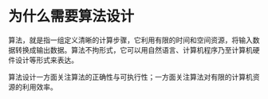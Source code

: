 # 为什么需要算法设计

算法，就是指一组定义清晰的计算步骤，它利用有限的时间和空间资源，将输入数据转换成输出数据。算法不拘形式，它可以用自然语言、计算机程序乃至计算机硬件设计等形式来表达。

算法设计一方面关注算法的正确性与可执行性；一方面关注算法对有限的计算机资源的利用效率。

